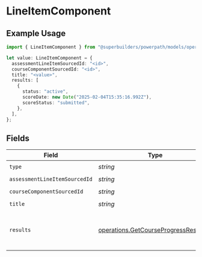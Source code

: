 # LineItemComponent

## Example Usage

```typescript
import { LineItemComponent } from "@superbuilders/powerpath/models/operations";

let value: LineItemComponent = {
  assessmentLineItemSourcedId: "<id>",
  courseComponentSourcedId: "<id>",
  title: "<value>",
  results: [
    {
      status: "active",
      scoreDate: new Date("2025-02-04T15:35:16.992Z"),
      scoreStatus: "submitted",
    },
  ],
};
```

## Fields

| Field                                                                                        | Type                                                                                         | Required                                                                                     | Description                                                                                  |
| -------------------------------------------------------------------------------------------- | -------------------------------------------------------------------------------------------- | -------------------------------------------------------------------------------------------- | -------------------------------------------------------------------------------------------- |
| `type`                                                                                       | *string*                                                                                     | :heavy_check_mark:                                                                           | N/A                                                                                          |
| `assessmentLineItemSourcedId`                                                                | *string*                                                                                     | :heavy_check_mark:                                                                           | N/A                                                                                          |
| `courseComponentSourcedId`                                                                   | *string*                                                                                     | :heavy_check_mark:                                                                           | N/A                                                                                          |
| `title`                                                                                      | *string*                                                                                     | :heavy_check_mark:                                                                           | N/A                                                                                          |
| `results`                                                                                    | [operations.GetCourseProgressResult1](../../models/operations/getcourseprogressresult1.md)[] | :heavy_check_mark:                                                                           | Assessment results for the component and student                                             |